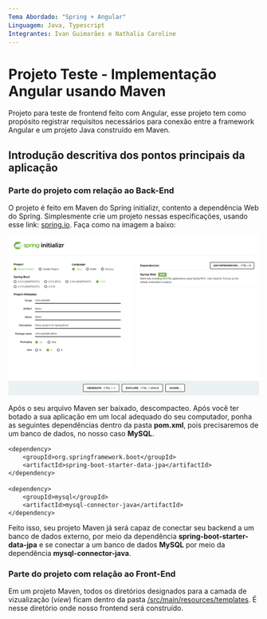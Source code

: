 ```yaml
---
Tema Abordado: "Spring + Angular"
Linguagem: Java, Typescript
Integrantes: Ivan Guimarães e Nathalia Caroline
---
```



# Projeto Teste - Implementação Angular usando Maven
Projeto para teste de frontend feito com Angular, esse projeto tem como propósito
registrar requisitos necessários para conexão entre a framework Angular e um projeto
Java construído em Maven.

## Introdução descritiva dos pontos principais da aplicação

### Parte do projeto com relação ao Back-End
O projeto é feito em Maven do Spring initializr, contento a dependência
Web do Spring. Simplesmente crie um projeto nessas especificações, usando esse link: 
[spring.io](https://start.spring.io/). Faça como na imagem a baixo:

![img_ilustrativa](https://raw.githubusercontent.com/2504Guimaraes/SpringAngularTestProject/master/imagens/img_Ilustrativa.PNG)

Após o seu arquivo Maven ser baixado, descompacteo. Após
você ter botado a sua aplicação em um local adequado do seu computador, ponha as 
seguintes dependências dentro da pasta **pom.xml**, pois precisaremos de um banco de dados, 
no nosso caso **MySQL**.

    <dependency>
        <groupId>org.springframework.boot</groupId>
        <artifactId>spring-boot-starter-data-jpa</artifactId>
    </dependency>
    
    <dependency>
        <groupId>mysql</groupId>
        <artifactId>mysql-connector-java</artifactId>
    </dependency>

Feito isso, seu projeto Maven já será capaz de conectar seu backend a um banco de dados externo, por
meio da dependência **spring-boot-starter-data-jpa** e se conectar a um banco de dados **MySQL** por meio da 
dependência **mysql-connector-java**.

### Parte do projeto com relação ao Front-End

Em um projeto Maven, todos os diretórios designados para a camada de vizualização (*view*) ficam dentro da
pasta [/src/main/resources/templates](https://github.com/2504Guimaraes/SpringAngularTestProject/tree/master/src/main/resources/templates).
É nesse diretório onde nosso frontend será construído.

